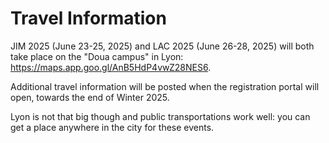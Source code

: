 # Travel Information

JIM 2025 (June 23-25, 2025) and LAC 2025 (June 26-28, 2025) will both take place on the "Doua campus" in Lyon: <https://maps.app.goo.gl/AnB5HdP4vwZ28NES6>.

Additional travel information will be posted when the registration portal will open, towards the end of Winter 2025.

Lyon is not that big though and public transportations work well: you can get a place anywhere in the city for these events.
